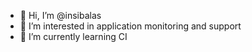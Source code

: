 - 👋 Hi, I’m @insibalas
- 👀 I’m interested in application monitoring and support
- 🌱 I’m currently learning CI


<!---
insibalas/insibalas is a ✨ special ✨ repository because its `README.md` (this file) appears on your GitHub profile.
You can click the Preview link to take a look at your changes.
--->
